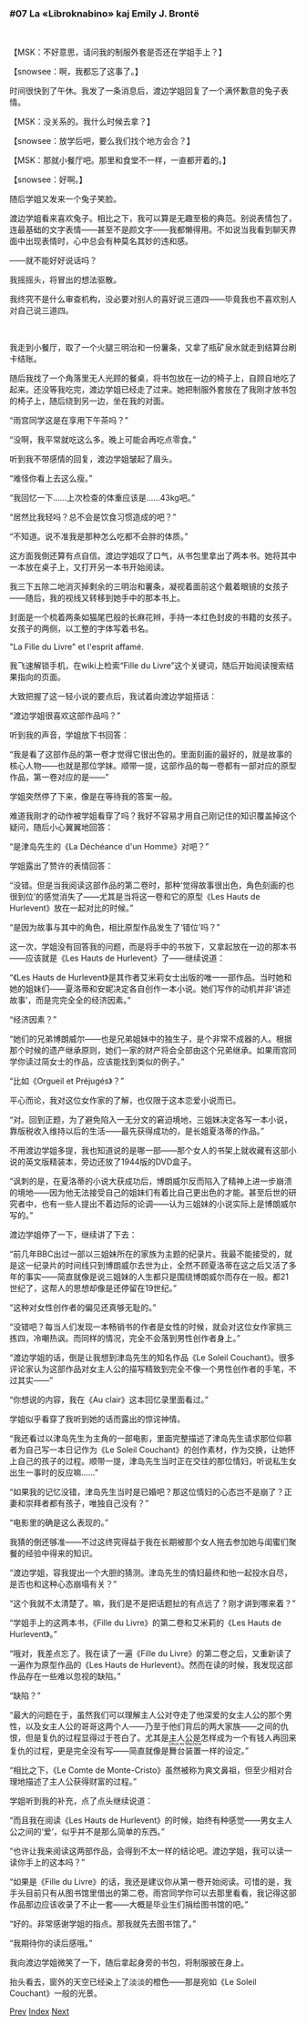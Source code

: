 ### #07 La «Libroknabino» kaj Emily J. Brontë

&emsp;

【MSK：不好意思，请问我的制服外套是否还在学姐手上？】

【snowsee：啊，我都忘了这事了。】

时间很快到了午休。我发了一条消息后，渡边学姐回复了一个满怀歉意的兔子表情。

【MSK：没关系的。我什么时候去拿？】

【snowsee：放学后吧，要么我们找个地方会合？】

【MSK：那就小餐厅吧。那里和食堂不一样，一直都开着的。】

【snowsee：好啊。】

随后学姐又发来一个兔子笑脸。

渡边学姐看来喜欢兔子。相比之下，我可以算是无趣至极的典范。别说表情包了，连最基础的文字表情——甚至不是颜文字——我都懒得用。不如说当我看到聊天界面中出现表情时，心中总会有种莫名其妙的违和感。

——就不能好好说话吗？

我摇摇头，将冒出的想法驱散。

我终究不是什么审查机构，没必要对别人的喜好说三道四——毕竟我也不喜欢别人对自己说三道四。

&emsp;

我走到小餐厅，取了一个火腿三明治和一份薯条，又拿了瓶矿泉水就走到结算台刷卡结账。

随后我找了一个角落里无人光顾的餐桌，将书包放在一边的椅子上，自顾自地吃了起来。还没等我吃完，渡边学姐已经走了过来。她把制服外套放在了我刚才放书包的椅子上，随后绕到另一边，坐在我的对面。

“雨宫同学这是在享用下午茶吗？”

“没啊，我平常就吃这么多。晚上可能会再吃点零食。”

听到我不带感情的回复，渡边学姐皱起了眉头。

“难怪你看上去这么瘦。”

“我回忆一下……上次检查的体重应该是……43kg吧。”

“居然比我轻吗？总不会是饮食习惯造成的吧？”

“不知道。说不准我是那种怎么吃都不会胖的体质。”

这方面我倒还算有点自信。渡边学姐叹了口气，从书包里拿出了两本书。她将其中一本放在桌子上，又打开另一本书开始阅读。

我三下五除二地消灭掉剩余的三明治和薯条，凝视着面前这个戴着眼镜的女孩子——随后，我的视线又转移到她手中的那本书上。

封面是一个梳着两条如猫尾巴般的长麻花辫，手持一本红色封皮的书籍的女孩子。女孩子的两侧，以工整的字体写着书名。

"La Fille du Livre" et l'esprit affamé.

我飞速解锁手机，在wiki上检索“Fille du Livre”这个关键词，随后开始阅读搜索结果指向的页面。

大致把握了这一轻小说的要点后，我试着向渡边学姐搭话：

“渡边学姐很喜欢这部作品吗？”

听到我的声音，学姐放下书回答：

“我是看了这部作品的第一卷才觉得它很出色的。里面刻画的最好的，就是故事的核心人物——也就是那位学妹。顺带一提，这部作品的每一卷都有一部对应的原型作品，第一卷对应的是——”

学姐突然停了下来，像是在等待我的答案一般。

难道我刚才的动作被学姐看穿了吗？我好不容易才用自己刚记住的知识覆盖掉这个疑问，随后小心翼翼地回答：

“是津岛先生的《La Déchéance d'un Homme》对吧？”

学姐露出了赞许的表情回答：

“没错。但是当我阅读这部作品的第二卷时，那种‘觉得故事很出色，角色刻画的也很到位’的感觉消失了——尤其是当将这一卷和它的原型《Les Hauts de Hurlevent》放在一起对比的时候。”

“是因为故事与其中的角色，相比原型作品发生了‘错位’吗？”

这一次，学姐没有回答我的问题，而是将手中的书放下，又拿起放在一边的那本书——应该就是《Les Hauts de Hurlevent》了——继续说道：

“《Les Hauts de Hurlevent》是其作者艾米莉女士出版的唯一一部作品。当时她和她的姐妹们——夏洛蒂和安妮决定各自创作一本小说。她们写作的动机并非‘讲述故事’，而是完完全全的经济因素。”

“经济因素？”

“她们的兄弟博朗威尔——也是兄弟姐妹中的独生子，是个非常不成器的人。根据那个时候的遗产继承原则，她们一家的财产将会全部由这个兄弟继承。如果雨宫同学你读过简女士的作品，应该能找到类似的例子。”

“比如《Orgueil et Préjugés》？”

平心而论，我对这位女作家的了解，也仅限于这本恋爱小说而已。

“对。回到正题，为了避免陷入一无分文的窘迫境地，三姐妹决定各写一本小说，靠版税收入维持以后的生活——最先获得成功的，是长姐夏洛蒂的作品。”

不用渡边学姐多提，我也知道说的是哪一部——那个女人的书架上就收藏有这部小说的英文版精装本，旁边还放了1944版的DVD盒子。

“讽刺的是，在夏洛蒂的小说大获成功后，博朗威尔反而陷入了精神上进一步崩溃的境地——因为他无法接受自己的姐妹们有着比自己更出色的才能。甚至后世的研究者中，也有一些人提出不着边际的论调——认为三姐妹的小说实际上是博朗威尔写的。”

渡边学姐停了一下，继续讲了下去：

“前几年BBC出过一部以三姐妹所在的家族为主题的纪录片。我最不能接受的，就是这一纪录片的时间线只到博朗威尔去世为止，全然不顾夏洛蒂在这之后又活了多年的事实——简直就像是说三姐妹的人生都只是围绕博朗威尔而存在一般。都21世纪了，这帮人的思想却像是还停留在19世纪。”

“这种对女性创作者的偏见还真够无耻的。”

“没错吧？每当人们发现一本畅销书的作者是女性的时候，就会对这位女作家挑三拣四，冷嘲热讽。而同样的情况，完全不会落到男性创作者身上。”

“渡边学姐的话，倒是让我想到津岛先生的知名作品《Le Soleil Couchant》。很多评论家认为这部作品对女主人公的描写精致到完全不像一个男性创作者的手笔，不过其实——”

“你想说的内容，我在《Au clair》这本回忆录里面看过。”

学姐似乎看穿了我听到她的话而露出的惊诧神情。

“我还看过以津岛先生为主角的一部电影，里面完整描述了津岛先生请求那位仰慕者为自己写一本日记作为《Le Soleil Couchant》的创作素材，作为交换，让她怀上自己的孩子的过程。顺带一提，津岛先生当时正在交往的那位情妇，听说私生女出生一事时的反应嘛……”

“如果我的记忆没错，津岛先生当时是已婚吧？那这位情妇的心态岂不是崩了？正妻和崇拜者都有孩子，唯独自己没有？”

“电影里的确是这么表现的。”

我猜的倒还够准——不过这终究得益于我在长期被那个女人拖去参加她与闺蜜们聚餐的经验中得来的知识。

“渡边学姐，容我提出一个大胆的猜测。津岛先生的情妇最终和他一起投水自尽，是否也和这种心态崩塌有关？”

“这个我就不太清楚了。嘛，我们是不是把话题扯的有点远了？刚才讲到哪来着？”

“学姐手上的这两本书，《Fille du Livre》的第二卷和艾米莉的《Les Hauts de Hurlevent》。”

“哦对，我差点忘了。我在读了一遍《Fille du Livre》的第二卷之后，又重新读了一遍作为原型作品的《Les Hauts de Hurlevent》。然而在读的时候，我发现这部作品存在一些难以忽视的缺陷。”

“缺陷？”

“最大的问题在于，虽然我们可以理解主人公对夺走了他深爱的女主人公的那个男性，以及女主人公的哥哥这两个人——乃至于他们背后的两大家族——之间的仇恨，但是复仇的过程显得过于苍白了。尤其是主人公是怎样成为一个有钱人再回来复仇的过程，更是完全没有写——简直就像是<ruby><rb>舞台装置</rb><rt>Deux ex Machina</rt></ruby>一样的设定。”

“相比之下，《Le Comte de Monte-Cristo》虽然被称为爽文鼻祖，但至少相对合理地描述了主人公获得财富的过程。”

学姐听到我的补充，点了点头继续说道：

“而且我在阅读《Les Hauts de Hurlevent》的时候，始终有种感觉——男女主人公之间的‘爱’，似乎并不是那么简单的东西。”

“也许让我来阅读这两部作品，会得到不太一样的结论吧。渡边学姐，我可以读一读你手上的这本吗？”

“如果是《Fille du Livre》的话，我还是建议你从第一卷开始阅读。可惜的是，我手头目前只有从图书馆里借出的第二卷。雨宫同学你可以去那里看看，我记得这部作品那边应该收录了不止一套——大概是毕业生们捐给图书馆的吧。”

“好的。非常感谢学姐的指点。那我就先去图书馆了。”

“我期待你的读后感哦。”

我向渡边学姐微笑了一下，随后拿起身旁的书包，将制服披在身上。

抬头看去，窗外的天空已经染上了淡淡的橙色——那是宛如《Le Soleil Couchant》一般的光景。

[Prev](01-06.md) [Index](../index.md) [Next](01-08.md)
